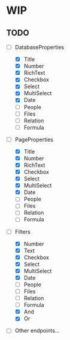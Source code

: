 # WIP
## TODO
- [ ] DatabaseProperties
    - [x] Title
    - [x] Number
    - [x] RichText
    - [x] Checkbox
    - [x] Select
    - [x] MultiSelect
    - [x] Date
    - [ ] People
    - [ ] Files
    - [ ] Relation
    - [ ] Formula
- [ ] PageProperties
    - [x] Title
    - [x] Number
    - [x] RichText
    - [x] Checkbox
    - [x] Select
    - [x] MultiSelect
    - [x] Date
    - [ ] People
    - [ ] Files
    - [ ] Relation
    - [ ] Formula
- [ ] Filters
    - [x] Number
    - [x] Text
    - [x] Checkbox
    - [x] Select
    - [x] MultiSelect
    - [x] Date
    - [ ] People
    - [ ] Files
    - [ ] Relation
    - [ ] Formula
    - [x] And
    - [x] Or
- [ ] Other endpoints...

